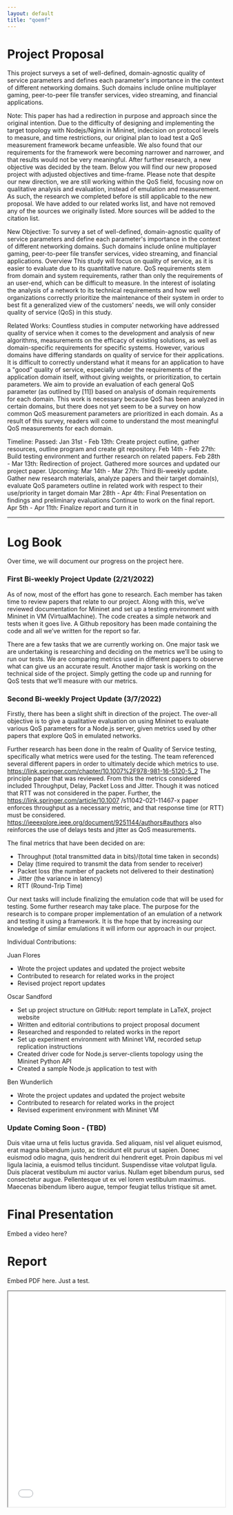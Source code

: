 ```yaml
---
layout: default
title: "qoemf"
---
```


# Project Proposal

This project surveys a set of well-defined, domain-agnostic quality of service parameters and defines each parameter's importance in the context of different networking domains. Such 
domains include online multiplayer gaming, peer-to-peer file transfer services, video streaming, and financial applications. 

Note: 
This paper has had a redirection in purpose and approach since the original intention.  Due to the difficulty of designing and implementing the target topology with Nodejs/Nginx in 
Mininet, indecision on protocol levels to measure, and time restrictions, our original plan to load test a QoS measurement framework became unfeasible. We also found that our 
requirements for the framework were becoming narrower and narrower, and that results would not be very meaningful. 
After further research, a new objective was decided by the team. Below you will find our new proposed project with adjusted objectives and time-frame. Please note that despite our 
new direction, we are still working within the QoS field, focusing now on qualitative analysis and evaluation, instead of emulation and measurement. As such, the research we 
completed before is still applicable to the new proposal. We have added to our related works list, and have not removed any of the sources we originally listed. More sources will be 
added to the citation list.  

New Objective:
To survey a set of well-defined, domain-agnostic quality of service parameters and define each parameter's importance in the context of different networking domains. Such domains 
include online multiplayer gaming, peer-to-peer file transfer services, video streaming, and financial applications.
Overview
This study will focus on quality of service, as it is easier to evaluate due to its quantitative nature. QoS requirements stem from domain and system requirements, rather than only 
the requirements of an user-end, which can be difficult to measure. In the interest of isolating the analysis of a network to its technical requirements and how well organizations 
correctly prioritize the maintenance of their system in order to best fit a generalized view of the customers' needs, we will only consider quality of service (QoS) in this study.  

Related Works:
Countless studies in computer networking have addressed quality of service when it comes to the development and analysis of new algorithms, measurements on the efficacy of existing 
solutions, as well as domain-specific requirements for specific systems. 
However, various domains have differing standards on quality of service for their applications. It is difficult to correctly understand what it means for an application to have a 
"good" quality of service, especially under the requirements of the application domain itself, without giving weights, or prioritization, to certain parameters. 
We aim to provide an evaluation of each general QoS parameter (as outlined by [11]) based on analysis of domain requirements for each domain. This work is necessary because QoS has 
been analyzed in certain domains, but there does not yet seem to be a survey on how common QoS measurement parameters are prioritized in each domain. As a result of this survey, 
readers will come to understand the most meaningful QoS measurements for each domain.

Timeline:
Passed:
Jan 31st - Feb 13th: Create project outline, gather resources, outline program and create git repository. 
Feb 14th - Feb 27th: Build testing environment and further research on related papers.
Feb 28th - Mar 13th: Redirection of project. Gathered more sources and updated our project paper. 
Upcoming:
Mar 14th - Mar 27th: Third Bi-weekly update. Gather new research materials, analyze papers and their target domain(s), evaluate QoS parameters outline in related work with respect to their use/priority in target domain 
Mar 28th - Apr 4th: Final Presentation on findings and preliminary evaluations Continue to work on the final report.
Apr 5th - Apr 11th: Finalize report and turn it in


* * *

# Log Book

Over time, we will document our progress on the project here.


### First Bi-weekly Project Update (2/21/2022)

As  of now, most of the  effort has gone to research. Each member has taken time to review papers that relate to our project. Along with this, we’ve reviewed documentation for Mininet and set up a testing environment with Mininet in VM (VirtualMachine). The code creates a simple network and tests when it goes live. A Github repository has been made containing the code and all we’ve written for the report so far.

There are a few tasks that we are currently working on. One major task we are undertaking is researching and deciding on the metrics we’ll be using to run our tests. We are comparing metrics used in different papers to observe what can give us an accurate result. Another major task is working on the technical side of the project. Simply getting the code up and running for QoS tests that we’ll measure with our metrics.

### Second Bi-weekly Project Update (3/7/2022)

Firstly, there has been a slight shift in direction of the project. The over-all objective is to give a qualitative evaluation on using Mininet to evaluate various QoS parameters for
a Node.js server, given metrics used by other papers that explore QoS in emulated networks.

Further research has been done in the realm of Quality of Service testing, specifically what metrics were used for the testing. The team referenced several different papers in 
order to ultimately decide which metrics to use. https://link.springer.com/chapter/10.1007%2F978-981-16-5120-5_2 The principle paper that was reviewed. From this the metrics 
considered included Throughput, Delay, Packet Loss and Jitter. Though it was noticed that RTT was not considered in the paper. Further, the https://link.springer.com/article/10.1007
/s11042-021-11467-x paper enforces throughput as a necessary metric, and that response time (or RTT) must be considered. https://ieeexplore.ieee.org/document/9251144/authors#authors 
also reinforces the use of delays tests and jitter as QoS measurements.   

The final metrics that have been decided on are: 

- Throughput (total transmitted data in bits)/(total time taken in seconds)
- Delay (time required to transmit the data from sender to receiver)
- Packet loss (the number of packets not delivered to their destination)
- Jitter (the variance in latency)
- RTT (Round-Trip Time)

Our next tasks will include finalizing the emulation code that will be used for testing. Some further research may take place. The purpose for the research is to compare proper 
implementation of an emulation of a network and testing it using a framework. It is the hope that by increasing our knowledge of similar emulations it will inform our approach in our 
project. 

Individual Contributions:

Juan Flores
- Wrote the project updates and updated the project website
- Contributed to research for related works in the project
- Revised project report updates 

Oscar Sandford
- Set up project structure on GitHub: report template in LaTeX, project website
- Written and editorial contributions to project proposal document
- Researched and responded to related works in the report
- Set up experiment environment with Mininet VM, recorded setup replication instructions
- Created driver code for Node.js server-clients topology using the Mininet Python API
- Created a sample Node.js application to test with

Ben Wunderlich
- Wrote the project updates and updated the project website
- Contributed to research for related works in the project
- Revised experiment environment with Mininet VM

### Update Coming Soon - (TBD)

Duis vitae urna ut felis luctus gravida. Sed aliquam, nisl vel aliquet euismod, erat magna bibendum justo, ac tincidunt elit purus ut sapien. Donec euismod odio magna, quis hendrerit dui hendrerit eget. Proin dapibus mi vel ligula lacinia, a euismod tellus tincidunt. Suspendisse vitae volutpat ligula. Duis placerat vestibulum mi auctor varius. Nullam eget bibendum purus, sed consectetur augue. Pellentesque ut ex vel lorem vestibulum maximus. Maecenas bibendum libero augue, tempor feugiat tellus tristique sit amet.


# Final Presentation

Embed a video here?


# Report 

Embed PDF here. Just a test.
<iframe src="../report/report.pdf" width="100%" height="500px"></iframe>
